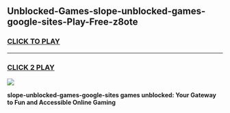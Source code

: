 
## Unblocked-Games-slope-unblocked-games-google-sites-Play-Free-z8ote
<h3>
<a href="https://premium76.site?title=slope-unblocked-games-google-sites&ref=15A">CLICK TO PLAY</a></h3>
<hr>

<h3>
<a href="https://premium76.site?title=slope-unblocked-games-google-sites&ref=15A">CLICK 2 PLAY</a>
  
</h3>

<a href="https://premium76.site?title=slope-unblocked-games-google-sites&ref=15A"><img src="https://clearcache.store/games.png"></a>


**slope-unblocked-games-google-sites games unblocked: Your Gateway to Fun and Accessible Online Gaming**
